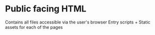 # Public facing HTML

Contains all files accessible via the user's browser
Entry scripts + Static assets for each of the pages

